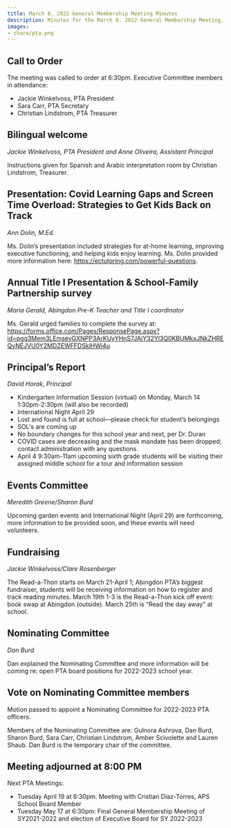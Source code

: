 ```yaml
---
title: March 8, 2022 General Membership Meeting Minutes
description: Minutes for the March 8, 2022 General Membership Meeting.
images:
- share/pta.png
---
```


## Call to Order
The meeting was called to order at 6:30pm. Executive Committee members in attendance:
- Jackie Winkelvoss, PTA President
- Sara Carr, PTA Secretary
- Christian Lindstrom, PTA Treasurer

## Bilingual welcome
*Jackie Winkelvoss, PTA President and Anne Oliveira, Assistant Principal*

Instructions given for Spanish and Arabic interpretation room by Christian Lindstrom, Treasurer.

## Presentation: Covid Learning Gaps and Screen Time Overload: Strategies to Get Kids Back on Track
*Ann Dolin, M.Ed.*

Ms. Dolin’s presentation included strategies for at-home learning, improving executive functioning, and helping kids enjoy learning. Ms. Dolin provided more information here: https://ectutoring.com/powerful-questions.

## Annual Title I Presentation & School-Family Partnership survey
*Maria Gerald, Abingdon Pre-K Teacher and Title I coordinator*

Ms. Gerald urged families to complete the survey at: https://forms.office.com/Pages/ResponsePage.aspx?id=pgg3Mem3LEmsevGXNPP3ArKUyYHnS7JAjY32Yl3Q0KBUMkxJNkZHREQyNEJVU0Y2MDZEWFFDSklHWi4u

## Principal’s Report
*David Horak, Principal*

- Kindergarten Information Session (virtual) on Monday, March 14 1:30pm-2:30pm (will also be recorded)
- International Night April 29
- Lost and found is full at school—please check for student’s belongings
- SOL's are coming up
- No boundary changes for this school year and next, per Dr. Duran
- COVID cases are decreasing and the mask mandate has been dropped; contact administration with any questions.
- April 4 9:30am-11am upcoming sixth grade students will be visiting their assigned middle school for a tour and information session

## Events Committee
*Meredith Greene/Sharon Burd*

Upcoming garden events and International Night (April 29) are forthcoming, more information to be provided soon, and these events will need volunteers.

## Fundraising
*Jackie Winkelvoss/Clare Rosenberger*

The Read-a-Thon starts on March 21-April 1; Abingdon PTA’s biggest fundraiser, students will be receiving information on how to register and track reading minutes. March 19th 1-3 is the Read-a-Thon kick off event: book swap at Abingdon (outside). March 25th is “Read the day away” at school.

## Nominating Committee
*Dan Burd*

Dan explained the Nominating Committee and more information will be coming re: open PTA board positions for 2022-2023 school year.

## Vote on Nominating Committee members
Motion passed to appoint a Nominating Committee for 2022-2023 PTA officers.

Members of the Nominating Committee are: Gulnora Ashrova, Dan Burd, Sharon Burd, Sara Carr, Christian Lindstrom, Amber Scivolette and Lauren Shaub. Dan Burd is the temporary chair of the committee.

## Meeting adjourned at 8:00 PM
Next PTA Meetings: 

- Tuesday April 19 at 6:30pm: Meeting with Cristian Diaz-Torres, APS School Board Member
- Tuesday May 17 at 6:30pm: Final General Membership Meeting of SY2021-2022 and election of Executive Board for SY 2022-2023
